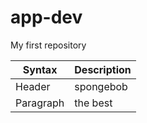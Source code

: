 # app-dev
My first repository

| Syntax | Description |
| ----------- | ----------- |
| Header | spongebob  |
| Paragraph | the best |

